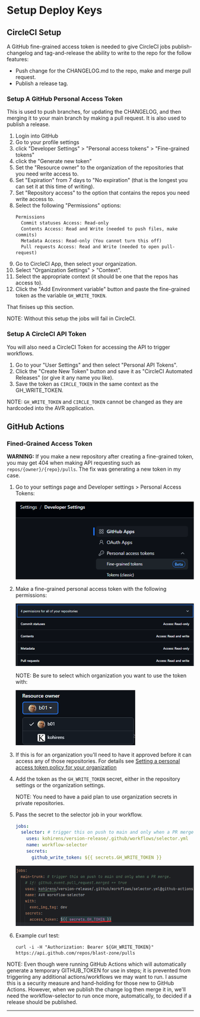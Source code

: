 # Setup Deploy Keys

## CircleCI Setup

A GitHub fine-grained access token is needed to give CircleCI jobs
publish-changelog and tag-and-release the ability to write to the repo
for the follow features:

* Push change for the CHANGELOG.md to the repo, make and merge pull request.
* Publish a release tag.

### Setup A GitHub Personal Access Token

This is used to push branches, for updating the CHANGELOG, and then merging it
to your main branch by making a pull request. It is also used to publish a
release.

1. Login into GitHub
2. Go to your profile settings
3. click "Developer Settings" > "Personal access tokens" > "Fine-grained tokens"
4. click the "Generate new token"
5. Set the "Resource owner" to the organization of the repositories that you
   need write access to.
6. Set "Expiration" from 7 days to "No expiration" (that is the longest you can
   set it at this time of writing).
7. Set "Repository access" to the option that contains the repos you need write
   access to.
8. Select the following "Permissions" options:
   ```
   Permissions
     Commit statuses Access: Read-only
     Contents Access: Read and Write (needed to push files, make commits)
     Metadata Access: Read-only (You cannot turn this off)
     Pull requests Access: Read and Write (needed to open pull-request)
   ```
9. Go to CircleCI App, then select your organization.
10. Select "Organization Settings" > "Context".
11. Select the appropriate context (it should be one that the repos has access
    to).
12. Click the "Add Environment variable" button and paste the fine-grained token
    as the variable `GH_WRITE_TOKEN`.

That finises up this section.

NOTE: Without this setup the jobs will fail in CircleCI.

### Setup A CircleCI API Token

You will also need a CircleCI Token for accessing the API to trigger workflows.

1. Go to your "User Settings" and then select "Personal API Tokens".
2. Click the "Create New Token" button and save it as "CircleCI Automated
   Releases" (or give it any name you like).
3. Save the token as `CIRCLE_TOKEN` in the same context as the GH_WRITE_TOKEN.

NOTE: `GH_WRITE_TOKEN` and `CIRCLE_TOKEN` cannot be changed as they are 
      hardcoded into the AVR application.

## GitHub Actions

### Fined-Grained Access Token

**WARNING:** If you make a new repository after creating a fine-grained token,
you may get 404 when making API requesting such as `repos/{owner}/{repo}/pulls`.
The fix was generating a new token in my case.

1. Go to your settings page and Developer settings > Personal Access Tokens:

   ![Path to fine-grained access tokens](/docs/assets/path-to-fine-grained-tokens.png)

2. Make a fine-grained personal access token with the following permissions:

   ![img.png](/docs/assets/fine-grained-access-permissions.png)

   NOTE: Be sure to select which organization you want to use the token with:

   ![Fine-grained organization selection](/docs/assets/fine-grained-organization-selection.png)

3. If this is for an organization you'll need to have it approved before it can
   access any of those repositories. For details see [Setting a personal access token policy for your organization]
4. Add the token as the `GH_WRITE_TOKEN` secret, either in the repository settings or
   the organization settings.

   NOTE: You need to have a paid plan to use organization secrets in private
   repositories.
5. Pass the secret to the selector job in your workflow.
   ```yaml
   jobs:
     selector: # trigger this on push to main and only when a PR merge.
       uses: kohirens/version-release/.github/workflows/selector.yml
       name: workflow-selector
       secrets:
         github_write_token: ${{ secrets.GH_WRITE_TOKEN }}
   ```

   ![Passing secrets to job step](/docs/assets/passing-secrets.png)
6. Example curl test:
   ```shell
   curl -i -H "Authorization: Bearer ${GH_WRITE_TOKEN}" https://api.github.com/repos/blast-zone/pulls
   ```

NOTE: Even though were running GitHub Actions which will automatically generate
a temporary GITHUB_TOKEN for use in steps; it is prevented from triggering any
additional actions/workflows we may want to run. I assume this is a security
measure and hand-holding for those new to GitHub Actions. However, when we
publish the change log then merge it in, we'll need the workflow-selector to
run once more, automatically, to decided if a release should be published.

---

[this orbs docs]: https://circle`ci.com/developer/orbs/orb/kohirens/version-release
[Setting a personal access token policy for your organization]: https://docs.github.com/en/organizations/managing-programmatic-access-to-your-organization/setting-a-personal-access-token-policy-for-your-organization

